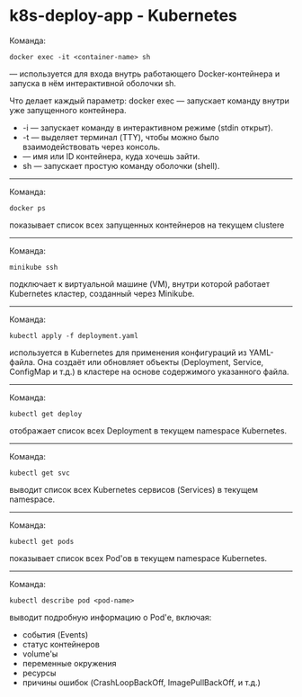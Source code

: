 # k8s-deploy-app - Kubernetes

Команда:

`docker exec -it <container-name> sh`

— используется для входа внутрь работающего Docker-контейнера и запуска в нём интерактивной оболочки sh.

Что делает каждый параметр:
docker exec — запускает команду внутри уже запущенного контейнера.

- -i — запускает команду в интерактивном режиме (stdin открыт).
- -t — выделяет терминал (TTY), чтобы можно было взаимодействовать через консоль.
- <container-name> — имя или ID контейнера, куда хочешь зайти.
- sh — запускает простую команду оболочки (shell).

---

Команда:

`docker ps`

показывает список всех запущенных контейнеров на текущем clustere

---

Команда:

`minikube ssh`

подключает к виртуальной машине (VM), внутри которой работает Kubernetes кластер, созданный через Minikube.

---

Команда:

`kubectl apply -f deployment.yaml`

используется в Kubernetes для применения конфигураций из YAML-файла. Она создаёт или обновляет объекты (Deployment, Service, ConfigMap и т.д.) в кластере на основе содержимого указанного файла.

--- 

Команда:

`kubectl get deploy`

отображает список всех Deployment в текущем namespace Kubernetes.

---

Команда:

`kubectl get svc`

выводит список всех Kubernetes сервисов (Services) в текущем namespace.

---

Команда:

`kubectl get pods`

показывает список всех Pod'ов в текущем namespace Kubernetes.

---

Команда:

`kubectl describe pod <pod-name>`

выводит подробную информацию о Pod'е, включая:
- события (Events)
- статус контейнеров
- volume'ы
- переменные окружения
- ресурсы
- причины ошибок (CrashLoopBackOff, ImagePullBackOff, и т.д.)